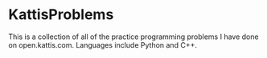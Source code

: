 # KattisProblems
This is a collection of all of the practice programming problems I have done on open.kattis.com.
Languages include Python and C++.

